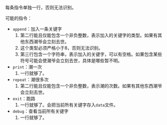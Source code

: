 每条指令单独一行，否则无法识别。

可能的指令：
- `append`：加入一条关键字
  1. 第二行能且仅能包含一个非负整数，表示加入的关键字的类型。如果有其他东西潮爷会立刻去世。
  2. 这个类型必须严格小于8，否则无法识别。
  3. 第三行包含一个字符串，表示加入的关键字，可以有空格。如果包含某些符号可能会使潮爷会立刻去世，具体是哪些暂不明。
- `print`：潮一次
  1. 一行就够了。
- `repeat`：潮很多次
  1. 第二行能且仅能包含一个非负整数，表示潮的次数。如果有其他东西潮爷会立刻去世。
- `exit`：跑路
  1. 一行就够了。会把当前所有关键字存入`data`文件。
- `debug`：查看当前所有关键字
  1. 一行就够了。
